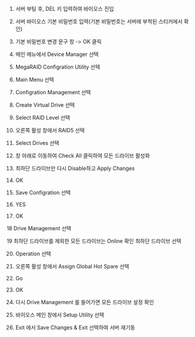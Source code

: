 


1. 서버 부팅 후, DEL 키 입력하여 바이오스 진입

2. 서버 바이오스 기본 비밀번호 입력(기본 비밀번호는 서버에 부착된 스티커에서 확인)

3. 기본 비밀번호 변경 문구 창 -> OK 클릭

4. 메인 메뉴에서 Device Manager 선택

5. MegaRAID Configration Utility 선택

6. Main Menu 선택

7. Configration Management 선택

8. Create Virtual Drive 선택

9. Select RAID Level 선택

10. 오른쪽 활성 창에서 RAID5 선택

11. Select Drives 선택

12. 창 아래로 이동하여 Check All 클릭하여 모든 드라이브 활성화

13. 최하단 드라이브만 다시 Disable하고 Apply Changes

14. OK

15. Save Configration 선택

16. YES

17. OK

18 Drive Management 선택

19 최하단 드라이브를 제외한 모든 드라이브는 Online 확인 최하단 드라이브 선택

20. Operation 선택

21. 오른쪽 활성 창에서 Assign Global Hot Spare 선택

22. Go

23. OK

24. 다시 Drive Management 를 들어가면 모든 드라이브 설정 확인

25. 바이오스 메인 창에서 Setup Utility 선택

26. Exit 에서 Save Changes & Exit 선택하여 서버 재기동

